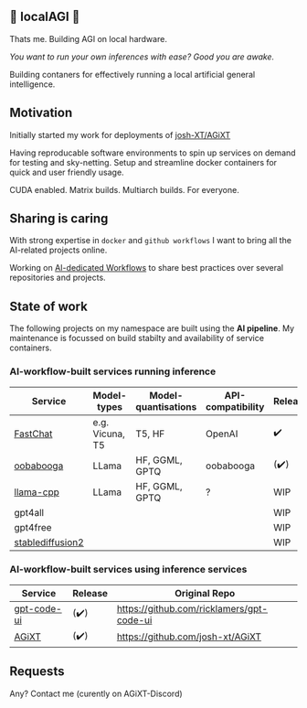 ## 🧮 localAGI 🧮
Thats me. Building AGI on local hardware.

*You want to run your own inferences with ease? Good you are awake.*


Building contaners for effectively running a local artificial general intelligence.

## Motivation

Initially started my work for deployments of [josh-XT/AGiXT](https://github.com/Josh-XT/AGiXT)

Having reproducable software environments to spin up services on demand for testing and sky-netting.
Setup and streamline docker containers for quick and user friendly usage.

CUDA enabled. Matrix builds. Multiarch builds. For everyone.

## Sharing is caring

With strong expertise in `docker` and `github workflows` I want to bring all the AI-related projects online.

Working on [AI-dedicated Workflows](https://github.com/localagi/ai-dedicated-workflows) to share best practices over several repositories and projects.

## State of work

The following projects on my namespace are built using the **AI pipeline**.
My maintenance is focussed on build stabilty and availability of service containers.

### AI-workflow-built services running inference
| Service                                                      | Model-types     | Model-quantisations | API-compatibility | Release              | Original Repo |
---------------------------------------------|-----------------|---------------------|-------------------|----------------------|---------------|
| [FastChat](https://github.com/localagi/FastChat-docker)       | e.g. Vicuna, T5 | T5, HF              | OpenAI            | :heavy_check_mark:   | https://github.com/lm-sys/FastChat |
| [oobabooga](https://github.com/localagi/oobabooga-docker)     | LLama           | HF, GGML, GPTQ      | oobabooga         | (:heavy_check_mark:) | https://github.com/oobabooga/text-generation-webui |
| [llama-cpp](https://github.com/localagi/llama-cpp-server)     | LLama           | HF, GGML, GPTQ      | ?                 | WIP | https://github.com/abetlen/llama-cpp-python |
| gpt4all | | | | WIP |  |
| gpt4free | | | | WIP |  |
| [stablediffusion2](localagi/stablediffusion2-docker) |        |                     |                   |                     WIP  | |

### AI-workflow-built services using inference services
| Service                                                       |  Release              | Original Repo |
|---------------------------------------------------------------|-----------------------|---------------|
| [gpt-code-ui](https://github.com/localagi/gpt-code-ui-docker) | (:heavy_check_mark:)  | https://github.com/ricklamers/gpt-code-ui |
| [AGiXT](https://github.com/localagi/agent-llm)                | (:heavy_check_mark:)  | https://github.com/josh-xt/AGiXT |



## Requests
Any? Contact me (curently on AGiXT-Discord)



<!--
**localagi/localAGI** is a ✨ _special_ ✨ repository because its `README.md` (this file) appears on your GitHub profile.

Here are some ideas to get you started:

- 
- 🌱 I’m currently learning ...
- 👯 I’m looking to collaborate on ...
- 🤔 I’m looking for help with ...
- 💬 Ask me about ...
- 📫 How to reach me: ...
- 😄 Pronouns: ...
- ⚡ Fun fact: ...
-->
